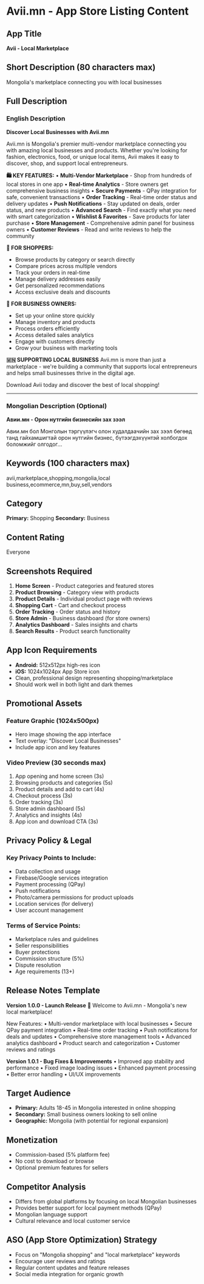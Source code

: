 # Avii.mn - App Store Listing Content

## App Title
**Avii - Local Marketplace**

## Short Description (80 characters max)
Mongolia's marketplace connecting you with local businesses

## Full Description

### English Description
**Discover Local Businesses with Avii.mn**

Avii.mn is Mongolia's premier multi-vendor marketplace connecting you with amazing local businesses and products. Whether you're looking for fashion, electronics, food, or unique local items, Avii makes it easy to discover, shop, and support local entrepreneurs.

**🛍️ KEY FEATURES:**
• **Multi-Vendor Marketplace** - Shop from hundreds of local stores in one app
• **Real-time Analytics** - Store owners get comprehensive business insights
• **Secure Payments** - QPay integration for safe, convenient transactions
• **Order Tracking** - Real-time order status and delivery updates
• **Push Notifications** - Stay updated on deals, order status, and new products
• **Advanced Search** - Find exactly what you need with smart categorization
• **Wishlist & Favorites** - Save products for later purchase
• **Store Management** - Comprehensive admin panel for business owners
• **Customer Reviews** - Read and write reviews to help the community

**📱 FOR SHOPPERS:**
- Browse products by category or search directly
- Compare prices across multiple vendors
- Track your orders in real-time
- Manage delivery addresses easily
- Get personalized recommendations
- Access exclusive deals and discounts

**🏪 FOR BUSINESS OWNERS:**
- Set up your online store quickly
- Manage inventory and products
- Process orders efficiently
- Access detailed sales analytics
- Engage with customers directly
- Grow your business with marketing tools

**🇲🇳 SUPPORTING LOCAL BUSINESS**
Avii.mn is more than just a marketplace - we're building a community that supports local entrepreneurs and helps small businesses thrive in the digital age.

Download Avii today and discover the best of local shopping!

---

### Mongolian Description (Optional)
**Авии.мн - Орон нутгийн бизнесийн зах зээл**

Авии.мн бол Монголын тэргүүлэгч олон худалдаачийн зах зээл бөгөөд танд гайхамшигтай орон нутгийн бизнес, бүтээгдэхүүнтэй холбогдох боломжийг олгодог...

## Keywords (100 characters max)
avii,marketplace,shopping,mongolia,local business,ecommerce,mn,buy,sell,vendors

## Category
**Primary:** Shopping
**Secondary:** Business

## Content Rating
Everyone

## Screenshots Required
1. **Home Screen** - Product categories and featured stores
2. **Product Browsing** - Category view with products
3. **Product Details** - Individual product page with reviews
4. **Shopping Cart** - Cart and checkout process
5. **Order Tracking** - Order status and history
6. **Store Admin** - Business dashboard (for store owners)
7. **Analytics Dashboard** - Sales insights and charts
8. **Search Results** - Product search functionality

## App Icon Requirements
- **Android:** 512x512px high-res icon
- **iOS:** 1024x1024px App Store icon
- Clean, professional design representing shopping/marketplace
- Should work well in both light and dark themes

## Promotional Assets
### Feature Graphic (1024x500px)
- Hero image showing the app interface
- Text overlay: "Discover Local Businesses"
- Include app icon and key features

### Video Preview (30 seconds max)
1. App opening and home screen (3s)
2. Browsing products and categories (5s)
3. Product details and add to cart (4s)
4. Checkout process (3s)
5. Order tracking (3s)
6. Store admin dashboard (5s)
7. Analytics and insights (4s)
8. App icon and download CTA (3s)

## Privacy Policy & Legal

### Key Privacy Points to Include:
- Data collection and usage
- Firebase/Google services integration
- Payment processing (QPay)
- Push notifications
- Photo/camera permissions for product uploads
- Location services (for delivery)
- User account management

### Terms of Service Points:
- Marketplace rules and guidelines
- Seller responsibilities
- Buyer protections
- Commission structure (5%)
- Dispute resolution
- Age requirements (13+)

## Release Notes Template

**Version 1.0.0 - Launch Release**
🎉 Welcome to Avii.mn - Mongolia's new local marketplace!

New Features:
• Multi-vendor marketplace with local businesses
• Secure QPay payment integration
• Real-time order tracking
• Push notifications for deals and updates
• Comprehensive store management tools
• Advanced analytics dashboard
• Product search and categorization
• Customer reviews and ratings

**Version 1.0.1 - Bug Fixes & Improvements**
• Improved app stability and performance
• Fixed image loading issues
• Enhanced payment processing
• Better error handling
• UI/UX improvements

## Target Audience
- **Primary:** Adults 18-45 in Mongolia interested in online shopping
- **Secondary:** Small business owners looking to sell online
- **Geographic:** Mongolia (with potential for regional expansion)

## Monetization
- Commission-based (5% platform fee)
- No cost to download or browse
- Optional premium features for sellers

## Competitor Analysis
- Differs from global platforms by focusing on local Mongolian businesses
- Provides better support for local payment methods (QPay)
- Mongolian language support
- Cultural relevance and local customer service

## ASO (App Store Optimization) Strategy
- Focus on "Mongolia shopping" and "local marketplace" keywords
- Encourage user reviews and ratings
- Regular content updates and feature releases
- Social media integration for organic growth 